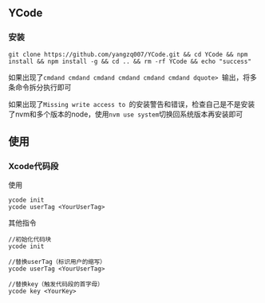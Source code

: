 ## YCode

### 安装

	git clone https://github.com/yangzq007/YCode.git && cd YCode && npm install && npm install -g && cd .. && rm -rf YCode && echo "success"

如果出现了`cmdand cmdand cmdand cmdand cmdand cmdand dquote> `输出，将多条命令拆分执行即可

如果出现了`Missing write access to `的安装警告和错误，检查自己是不是安装了nvm和多个版本的node，使用`nvm use system`切换回系统版本再安装即可

## 使用

### Xcode代码段

使用

	ycode init
	ycode userTag <YourUserTag>

其他指令

	//初始化代码块
	ycode init
	
	//替换userTag（标识用户的缩写）
	ycode userTag <YourUserTag>
	
	//替换key（触发代码段的首字母）
	ycode key <YourKey>